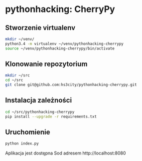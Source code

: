 # pythonhacking: CherryPy
## Stworzenie virtualenv

```bash
mkdir ~/venv/
python3.4 -m virtualenv ~/venv/pythonhacking-cherrypy
source ~/venv/pythonhacking-cherrypy/bin/activate
```

## Klonowanie repozytorium
```bash
mkdir ~/src
cd ~/src
git clone git@github.com:hs3city/pythonhacking-cherrypy.git
```

## Instalacja zależności
```bash
cd ~/src/pythonhacking-cherrypy
pip install --upgrade -r requirements.txt
```

## Uruchomienie
```bash
python index.py
```

Aplikacja jest dostępna Sod adresem http://localhost:8080
